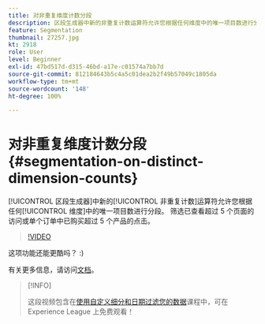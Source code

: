 ```yaml
---
title: 对非重复维度计数分段
description: 区段生成器中新的非重复计数运算符允许您根据任何维度中的唯一项目数进行分段。 筛选已查看超过 5 个页面的访问或单个订单中已购买超过 5 个产品的点击。
feature: Segmentation
thumbnail: 27257.jpg
kt: 2918
role: User
level: Beginner
exl-id: 47bd517d-d315-46bd-a17e-c01574a7bb7d
source-git-commit: 812184643b5c4a5c01dea2b2f49b57049c1805da
workflow-type: tm+mt
source-wordcount: '148'
ht-degree: 100%

---
```


# 对非重复维度计数分段 {#segmentation-on-distinct-dimension-counts}

[!UICONTROL 区段生成器]中新的[!UICONTROL 非重复计数]运算符允许您根据任何[!UICONTROL 维度]中的唯一项目数进行分段。 筛选已查看超过 5 个页面的访问或单个订单中已购买超过 5 个产品的点击。

>[!VIDEO](https://video.tv.adobe.com/v/27257/?quality=12&learn=on)

这项功能还能更酷吗？ :)

有关更多信息，请访问[文档](https://experienceleague.adobe.com/docs/analytics/components/segmentation/segment-reference/seg-operators.html?lang=zh-Hans)。

>[!INFO]
>
> 这段视频包含在[使用自定义细分和日期过滤您的数据](https://experienceleague.adobe.com/?recommended=Analytics-U-1-2021.1.filterdata)课程中，可在 Experience League 上免费观看！
